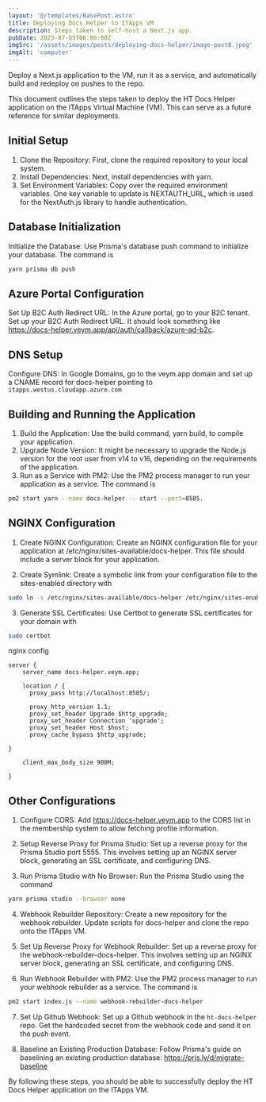 ```yaml
---
layout: '@/templates/BasePost.astro'
title: Deploying Docs Helper to ITApps VM
description: Steps taken to self-host a Next.js app.
pubDate: 2023-07-05T00:00:00Z
imgSrc: '/assets/images/posts/deploying-docs-helper/image-post8.jpeg'
imgAlt: 'computer'
---
```


Deploy a Next.js application to the VM, run it as a service, and automatically build and redeploy on pushes to the repo.

This document outlines the steps taken to deploy the HT Docs Helper application on the ITApps Virtual Machine (VM). This can serve as a future reference for similar deployments.

## Initial Setup

1. Clone the Repository: First, clone the required repository to your local system.
2. Install Dependencies: Next, install dependencies with yarn.
3. Set Environment Variables: Copy over the required environment variables. One key variable to update is NEXTAUTH_URL, which is used for the NextAuth.js library to handle authentication.

## Database Initialization

Initialize the Database: Use Prisma's database push command to initialize your database. The command is

```bash
yarn prisma db push
```

## Azure Portal Configuration

Set Up B2C Auth Redirect URL: In the Azure portal, go to your B2C tenant. Set up your B2C Auth Redirect URL. It should look something like https://docs-helper.veym.app/api/auth/callback/azure-ad-b2c.

## DNS Setup

Configure DNS: In Google Domains, go to the veym.app domain and set up a CNAME record for docs-helper pointing to `itapps.westus.cloudapp.azure.com`

## Building and Running the Application

1. Build the Application: Use the build command, yarn build, to compile your application.
2. Upgrade Node Version: It might be necessary to upgrade the Node.js version for the root user from v14 to v16, depending on the requirements of the application.
3. Run as a Service with PM2: Use the PM2 process manager to run your application as a service. The command is 

```bash
pm2 start yarn --name docs-helper -- start --port=8585.
```

## NGINX Configuration

1. Create NGINX Configuration: Create an NGINX configuration file for your application at /etc/nginx/sites-available/docs-helper. This file should include a server block for your application.

2. Create Symlink: Create a symbolic link from your configuration file to the sites-enabled directory with 

```bash
sudo ln -s /etc/nginx/sites-available/docs-helper /etc/nginx/sites-enabled
```

3. Generate SSL Certificates: Use Certbot to generate SSL certificates for your domain with 

```bash
sudo certbot 
```

nginx config

```nginx
server {
    server_name docs-helper.veym.app;

    location / {
      proxy_pass http://localhost:8585/;

      proxy_http_version 1.1;
      proxy_set_header Upgrade $http_upgrade;
      proxy_set_header Connection 'upgrade';
      proxy_set_header Host $host;
      proxy_cache_bypass $http_upgrade;

}

    client_max_body_size 900M;

}
```


## Other Configurations

1. Configure CORS: Add https://docs-helper.veym.app to the CORS list in the membership system to allow fetching profile information.

2. Setup Reverse Proxy for Prisma Studio: Set up a reverse proxy for the Prisma Studio port 5555. This involves setting up an NGINX server block, generating an SSL certificate, and configuring DNS.

3. Run Prisma Studio with No Browser: Run the Prisma Studio using the command 

```bash
yarn prisma studio --browser none
```

4. Webhook Rebuilder Repository: Create a new repository for the webhook rebuilder. Update scripts for docs-helper and clone the repo onto the ITApps VM.

5. Set Up Reverse Proxy for Webhook Rebuilder: Set up a reverse proxy for the webhook-rebuilder-docs-helper. This involves setting up an NGINX server block, generating an SSL certificate, and configuring DNS.

6. Run Webhook Rebuilder with PM2: Use the PM2 process manager to run your webhook rebuilder as a service. The command is 

```bash
pm2 start index.js --name webhook-rebuilder-docs-helper
```

7. Set Up Github Webhook: Set up a Github webhook in the `ht-docs-helper` repo. Get the hardcoded secret from the webhook code and send it on the push event.

8. Baseline an Existing Production Database: Follow Prisma's guide on baselining an existing production database: https://pris.ly/d/migrate-baseline


By following these steps, you should be able to successfully deploy the HT Docs Helper application on the ITApps VM.
